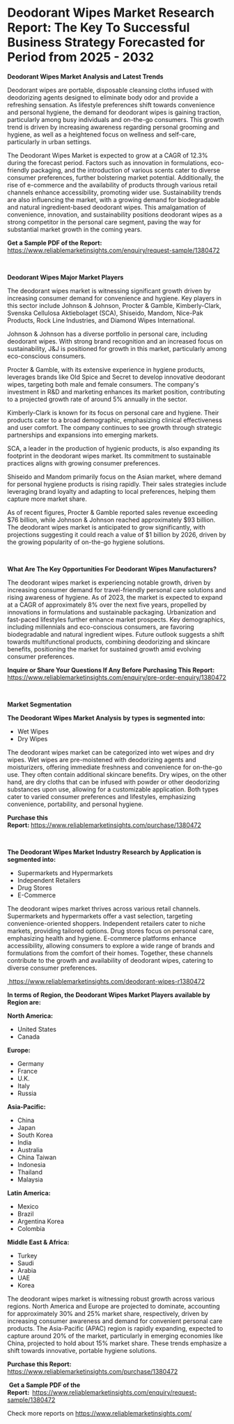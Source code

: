 <p><h1>Deodorant Wipes Market Research Report: The Key To Successful Business Strategy Forecasted for Period from 2025 - 2032</h1></p><p><strong>Deodorant Wipes Market Analysis and Latest Trends</strong></p>
<p><p>Deodorant wipes are portable, disposable cleansing cloths infused with deodorizing agents designed to eliminate body odor and provide a refreshing sensation. As lifestyle preferences shift towards convenience and personal hygiene, the demand for deodorant wipes is gaining traction, particularly among busy individuals and on-the-go consumers. This growth trend is driven by increasing awareness regarding personal grooming and hygiene, as well as a heightened focus on wellness and self-care, particularly in urban settings.</p><p>The Deodorant Wipes Market is expected to grow at a CAGR of 12.3% during the forecast period. Factors such as innovation in formulations, eco-friendly packaging, and the introduction of various scents cater to diverse consumer preferences, further bolstering market potential. Additionally, the rise of e-commerce and the availability of products through various retail channels enhance accessibility, promoting wider use. Sustainability trends are also influencing the market, with a growing demand for biodegradable and natural ingredient-based deodorant wipes. This amalgamation of convenience, innovation, and sustainability positions deodorant wipes as a strong competitor in the personal care segment, paving the way for substantial market growth in the coming years.</p></p>
<p><strong>Get a Sample PDF of the Report:&nbsp;</strong> <a href="https://www.reliablemarketinsights.com/enquiry/request-sample/1380472?utm_campaign=2012&utm_medium=2&utm_source=Github&utm_content=ia&utm_term=09022025&utm_id=deodorant-wipes">https://www.reliablemarketinsights.com/enquiry/request-sample/1380472</a></p>
<p>&nbsp;</p>
<p><strong>Deodorant Wipes Major Market Players</strong></p>
<p><p>The deodorant wipes market is witnessing significant growth driven by increasing consumer demand for convenience and hygiene. Key players in this sector include Johnson & Johnson, Procter & Gamble, Kimberly-Clark, Svenska Cellulosa Aktiebolaget (SCA), Shiseido, Mandom, Nice-Pak Products, Rock Line Industries, and Diamond Wipes International.</p><p>Johnson & Johnson has a diverse portfolio in personal care, including deodorant wipes. With strong brand recognition and an increased focus on sustainability, J&J is positioned for growth in this market, particularly among eco-conscious consumers.</p><p>Procter & Gamble, with its extensive experience in hygiene products, leverages brands like Old Spice and Secret to develop innovative deodorant wipes, targeting both male and female consumers. The company's investment in R&D and marketing enhances its market position, contributing to a projected growth rate of around 5% annually in the sector.</p><p>Kimberly-Clark is known for its focus on personal care and hygiene. Their products cater to a broad demographic, emphasizing clinical effectiveness and user comfort. The company continues to see growth through strategic partnerships and expansions into emerging markets.</p><p>SCA, a leader in the production of hygienic products, is also expanding its footprint in the deodorant wipes market. Its commitment to sustainable practices aligns with growing consumer preferences. </p><p>Shiseido and Mandom primarily focus on the Asian market, where demand for personal hygiene products is rising rapidly. Their sales strategies include leveraging brand loyalty and adapting to local preferences, helping them capture more market share.</p><p>As of recent figures, Procter & Gamble reported sales revenue exceeding $76 billion, while Johnson & Johnson reached approximately $93 billion. The deodorant wipes market is anticipated to grow significantly, with projections suggesting it could reach a value of $1 billion by 2026, driven by the growing popularity of on-the-go hygiene solutions.</p></p>
<p>&nbsp;</p>
<p><strong>What Are The Key Opportunities For Deodorant Wipes Manufacturers?</strong></p>
<p><p>The deodorant wipes market is experiencing notable growth, driven by increasing consumer demand for travel-friendly personal care solutions and rising awareness of hygiene. As of 2023, the market is expected to expand at a CAGR of approximately 8% over the next five years, propelled by innovations in formulations and sustainable packaging. Urbanization and fast-paced lifestyles further enhance market prospects. Key demographics, including millennials and eco-conscious consumers, are favoring biodegradable and natural ingredient wipes. Future outlook suggests a shift towards multifunctional products, combining deodorizing and skincare benefits, positioning the market for sustained growth amid evolving consumer preferences.</p></p>
<p><strong>Inquire or Share Your Questions If Any Before Purchasing This Report:</strong> <a href="https://www.reliablemarketinsights.com/enquiry/pre-order-enquiry/1380472?utm_campaign=2012&utm_medium=2&utm_source=Github&utm_content=ia&utm_term=09022025&utm_id=deodorant-wipes">https://www.reliablemarketinsights.com/enquiry/pre-order-enquiry/1380472</a></p>
<p>&nbsp;</p>
<p><strong>Market Segmentation</strong></p>
<p><strong>The Deodorant Wipes Market Analysis by types is segmented into:</strong></p>
<p><ul><li>Wet Wipes</li><li>Dry Wipes</li></ul></p>
<p><p>The deodorant wipes market can be categorized into wet wipes and dry wipes. Wet wipes are pre-moistened with deodorizing agents and moisturizers, offering immediate freshness and convenience for on-the-go use. They often contain additional skincare benefits. Dry wipes, on the other hand, are dry cloths that can be infused with powder or other deodorizing substances upon use, allowing for a customizable application. Both types cater to varied consumer preferences and lifestyles, emphasizing convenience, portability, and personal hygiene.</p></p>
<p><strong>Purchase this Report:&nbsp;</strong><a href="https://www.reliablemarketinsights.com/purchase/1380472?utm_campaign=2012&utm_medium=2&utm_source=Github&utm_content=ia&utm_term=09022025&utm_id=deodorant-wipes">https://www.reliablemarketinsights.com/purchase/1380472</a></p>
<p>&nbsp;</p>
<p><strong>The Deodorant Wipes Market Industry Research by Application is segmented into:</strong></p>
<p><ul><li>Supermarkets and Hypermarkets</li><li>Independent Retailers</li><li>Drug Stores</li><li>E-Commerce</li></ul></p>
<p><p>The deodorant wipes market thrives across various retail channels. Supermarkets and hypermarkets offer a vast selection, targeting convenience-oriented shoppers. Independent retailers cater to niche markets, providing tailored options. Drug stores focus on personal care, emphasizing health and hygiene. E-commerce platforms enhance accessibility, allowing consumers to explore a wide range of brands and formulations from the comfort of their homes. Together, these channels contribute to the growth and availability of deodorant wipes, catering to diverse consumer preferences.</p></p>
<p><a href="https://www.reliablemarketinsights.com/deodorant-wipes-r1380472?utm_campaign=2012&utm_medium=2&utm_source=Github&utm_content=ia&utm_term=09022025&utm_id=deodorant-wipes">&nbsp;https://www.reliablemarketinsights.com/deodorant-wipes-r1380472</a></p>
<p><strong>In terms of Region, the Deodorant Wipes Market Players available by Region are:</strong></p>
<p>
    <p> <strong> North America: </strong>
        <ul>
            <li>United States</li>
            <li>Canada</li>
        </ul>
        </p> 
    <p> <strong> Europe: </strong>
        <ul>
            <li>Germany</li>
            <li>France</li>
            <li>U.K.</li>
            <li>Italy</li>
            <li>Russia</li>
        </ul>
        </p> 
    <p> <strong> Asia-Pacific: </strong>
        <ul>
            <li>China</li>
            <li>Japan</li>
            <li>South Korea</li>
            <li>India</li>
            <li>Australia</li>
            <li>China Taiwan</li>
            <li>Indonesia</li>
            <li>Thailand</li>
            <li>Malaysia</li>
        </ul>
        </p> 
    <p> <strong> Latin America: </strong>
        <ul>
            <li>Mexico</li>
            <li>Brazil</li>
            <li>Argentina Korea</li>
            <li>Colombia</li>
        </ul>
        </p> 
    <p> <strong> Middle East & Africa: </strong>
        <ul>
            <li>Turkey</li>
            <li>Saudi</li>
            <li>Arabia</li>
            <li>UAE</li>
            <li>Korea</li>
        </ul>
    </p>
    </p>
<p><p>The deodorant wipes market is witnessing robust growth across various regions. North America and Europe are projected to dominate, accounting for approximately 30% and 25% market share, respectively, driven by increasing consumer awareness and demand for convenient personal care products. The Asia-Pacific (APAC) region is rapidly expanding, expected to capture around 20% of the market, particularly in emerging economies like China, projected to hold about 15% market share. These trends emphasize a shift towards innovative, portable hygiene solutions.</p></p>
<p><strong>Purchase this Report: </strong><a href="https://www.reliablemarketinsights.com/purchase/1380472?utm_campaign=2012&utm_medium=2&utm_source=Github&utm_content=ia&utm_term=09022025&utm_id=deodorant-wipes">https://www.reliablemarketinsights.com/purchase/1380472</a></p>
<p>&nbsp;<strong>Get a Sample PDF of the Report:&nbsp;&nbsp;</strong><a href="https://www.reliablemarketinsights.com/enquiry/request-sample/1380472?utm_campaign=2012&utm_medium=2&utm_source=Github&utm_content=ia&utm_term=09022025&utm_id=deodorant-wipes">https://www.reliablemarketinsights.com/enquiry/request-sample/1380472</a></p>
<p><strong></strong></p>
<p>Check more reports on <a href="https://www.reliablemarketinsights.com/?utm_campaign=2012&utm_medium=2&utm_source=Github&utm_content=ia&utm_term=09022025&utm_id=deodorant-wipes">https://www.reliablemarketinsights.com/</a></p>